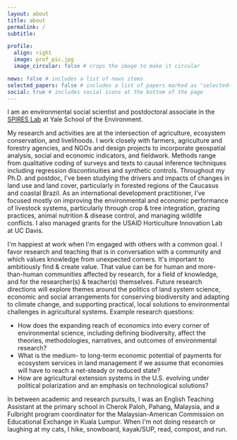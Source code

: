 ```yaml
---
layout: about
title: about
permalink: /
subtitle: 

profile:
  align: right
  image: prof_pic.jpg
  image_circular: false # crops the image to make it circular

news: false # includes a list of news items
selected_papers: false # includes a list of papers marked as "selected={true}"
social: true # includes social icons at the bottom of the page
---
```


I am an environmental social scientist and postdoctoral associate in the <a href="https://sanford-lab.github.io/">SPIRES Lab</a> at Yale School of the Environment.

My research and activities are at the intersection of agriculture, ecosystem conservation, and livelihoods. I work closely with farmers, agriculture and forestry agencies, and NGOs and design projects to incorporate geospatial analysis, social and economic indicators, and fieldwork. Methods range from qualitative coding of surveys and texts to causal inference techniques including regression discontinuities and synthetic controls. Throughout my Ph.D. and postdoc, I've been studying the drivers and impacts of changes in land use and land cover, particularly in forested regions of the Caucasus and coastal Brazil. As an international development practitioner, I've focused mostly on improving the environmental and economic performance of livestock systems, particularly through crop & tree integration, grazing practices, animal nutrition & disease control, and managing wildlife conflicts. I also managed grants for the USAID Horticulture Innovation Lab at UC Davis. 

I'm happiest at work when I'm engaged with others with a common goal. I favor research and teaching that is in conversation with a community and which values knowledge from unexpected corners. It's important to ambitiously find & create value. That value can be for human and more-than-human communities affected by research, for a field of knowledge, and for the researcher(s) & teacher(s) themselves.  Future research directions will explore themes around the politics of land system science, economic and social arrangements for conserving biodiversity and adapting to climate change, and supporting practical, local solutions to environmental challenges in agricultural systems. Example research questions: 
<ul>
  <li>How does the expanding reach of economics into every corner of environmental science, including defining biodiversity, affect the theories, methodologies, narratives, and outcomes of environmental research?</li>
  <li>What is the medium- to long-term economic potential of payments for ecosystem services in land management if we assume that economies will have to reach a net-steady or reduced state? </li>
  <li>How are agricultural extension systems in the U.S. evolving under political polarization and an emphasis on technological solutions?</li>
</ul>

In between academic and research pursuits, I was an English Teaching Assistant at the primary school in Cherok Paloh, Pahang, Malaysia, and a Fulbright program coordinator for the Malaysian-American Commission on Educational Exchange in Kuala Lumpur. When I'm not doing research or laughing at my cats, I hike, snowboard, kayak/SUP, read, compost, and run.
